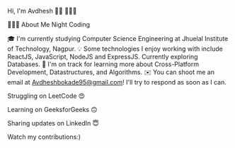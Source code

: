 Hi, I'm Avdhesh 👋🏾 👩🏾‍💻

👨🏻‍💻  About Me
Night Coding

🎓  I'm currently studying Computer Science Engineering at Jhuelal Institute of Technology, Nagpur.
💡  Some technologies I enjoy working with include ReactJS, JavaScript, NodeJS and ExpressJS. Currently exploring Databases.
🌱  I'm on track for learning more about Cross-Platform Development, Datastructures, and Algorithms.
✉️  You can shoot me an email at Avdheshbokade95@gmail.com! I'll try to respond as soon as I can.

Struggling on LeetCode 😍

Learning on GeeksforGeeks 🙃

Sharing updates on LinkedIn 😇

Watch my contributions:)
